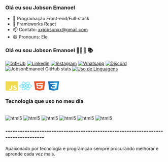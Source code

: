 ### Olá eu sou Jobson Emanoel


- 🔭 Programação Front-end/Full-stack
- 🌱 Frameworks React
- 📫 Contato: xxjobsonxx@gmail.com
- 😄 Pronouns: Ele


### Olá eu sou Jobson Emanoel 👨🏽‍💻 📚

[![GitHUb](https://img.shields.io/badge/GitHub-100000?style=for-the-badge&logo=github&logoColor=white)](https://github.com/JobsonEmanoel/JobsonEmanoel/edit/main/README.md)
[![Linkedin](https://img.shields.io/badge/LinkedIn-0077B5?style=for-the-badge&logo=linkedin&logoColor=white)](https://www.linkedin.com/in/jobson-sobreira-534887233/)
[![Instagram](https://img.shields.io/badge/Instagram-E4405F?style=for-the-badge&logo=instagram&logoColor=white)](https://www.instagram.com/jobson_sobreira/)
[![Whatsapp](https://img.shields.io/badge/WhatsApp-25D366?style=for-the-badge&logo=whatsapp&logoColor=white)](
https://wa.me/+5583988879013?text=Este%20%C3%A9%20meu%20numero
)
[![Discord](https://img.shields.io/badge/Discord-7289DA?style=for-the-badge&logo=discord&logoColor=white)]()
![JobsonEmanoel GitHub stats](https://github-readme-stats.vercel.app/api?username=JobsonEmanoel&show_icons=true&theme=merko)
[![Uso de Linguagens](https://github-readme-stats.vercel.app/api/top-langs/?username=JobsonEmanoel&layout=compact)](https://github.com/JobsonEmanoel?tab=repositories)

<div style="display: inline_block"><br>
  <img align="center" alt="Rafa-Js" height="30" width="40" src="https://raw.githubusercontent.com/devicons/devicon/master/icons/javascript/javascript-plain.svg">
  <img align="center" alt="Rafa-React" height="30" width="40" src="https://raw.githubusercontent.com/devicons/devicon/master/icons/react/react-original.svg">
  <img align="center" alt="Rafa-HTML" height="30" width="40" src="https://raw.githubusercontent.com/devicons/devicon/master/icons/html5/html5-original.svg">
  <img align="center" alt="Rafa-CSS" height="30" width="40" src="https://raw.githubusercontent.com/devicons/devicon/master/icons/css3/css3-original.svg">
  
</div>

### Tecnologia que uso no meu dia 

<div style="display: inline_block"><br/>
    <img align='center' alt='html5' src='https://img.shields.io/badge/HTML5-E34F26?style=for-the-badge&logo=html5&logoColor=white'/>
    <img align='center' alt='html5' src='https://img.shields.io/badge/JavaScript-F7DF1E?style=for-the-badge&logo=javascript&logoColor=black'/>
    <img align='center' alt='html5' src='https://img.shields.io/badge/CSS3-1572B6?style=for-the-badge&logo=css3&logoColor=white'/>
    <img align='center' alt='html5' src='https://img.shields.io/badge/React-20232A?style=for-the-badge&logo=react&logoColor=61DAFB'/>
    <img align='center' alt='html5' src='https://img.shields.io/badge/JavaScript-323330?style=for-the-badge&logo=javascript&logoColor=F7DF1E'/>
    <img align='center' alt='html5' src='https://img.shields.io/badge/Angular-DD0031?style=for-the-badge&logo=angular&logoColor=white'/>
</div>

### ---------------------------------------------------------------------------------

Apaixonado por tecnologia e programção sempre procurando melhorar e aprende cada vez mais.

